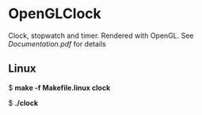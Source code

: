 # OpenGLClock
Clock, stopwatch and timer. Rendered with OpenGL. See *Documentation.pdf* for details

## Linux
$ **make -f Makefile.linux clock**

$ **./clock**
